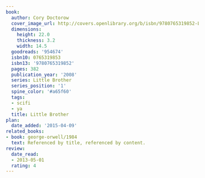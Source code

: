 ```yaml
---
book:
  author: Cory Doctorow
  cover_image_url: http://covers.openlibrary.org/b/isbn/9780765319852-L.jpg
  dimensions:
    height: 22.0
    thickness: 3.2
    width: 14.5
  goodreads: '954674'
  isbn10: 0765319853
  isbn13: '9780765319852'
  pages: 382
  publication_year: '2008'
  series: Little Brother
  series_position: '1'
  spine_color: '#a65f60'
  tags:
  - scifi
  - ya
  title: Little Brother
plan:
  date_added: '2015-04-09'
related_books:
- book: george-orwell/1984
  text: Referenced by title, referenced by content.
review:
  date_read:
  - 2013-05-01
  rating: 4
---
```

